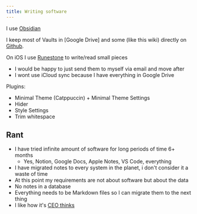 ```yaml
---
title: Writing software
---
```

I use [Obsidian](htts://obsidian.md)

I keep most of Vaults in [Google Drive] and some (like this wiki) directly on [Github](https://github.com/danielfrg/wiki.danielfrg.com).

On iOS I use [Runestone](https://runestone.app/) to write/read small pieces
- I would be happy to just send them to myself via email and move after
- I wont use iCloud sync because I have everything in Google Drive

Plugins:
- Minimal Theme (Catppuccin) + Minimal Theme Settings
- Hider
- Style Settings
- Trim whitespace

## Rant

- I have tried infinite amount of software for long periods of time 6+ months
	- Yes, Notion, Google Docs, Apple Notes, VS Code, everything
- I have migrated notes to every system in the planet, i don't consider it a waste of time
- At this point my requirements are not about software but about the data
- No notes in a database
- Everything needs to be Markdown files so I can migrate them to the next thing
- I like how it's [CEO thinks](https://stephango.com/file-over-app)